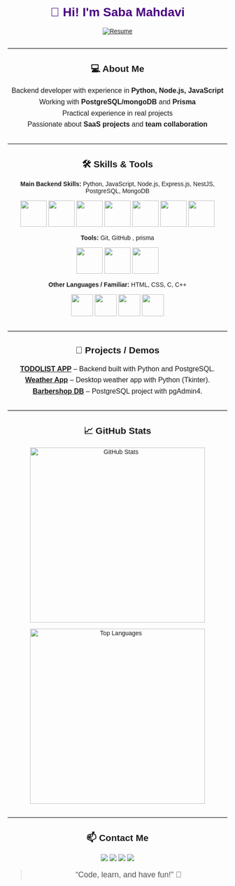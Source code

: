 <div align="center" style="font-family: Arial, sans-serif;">

<h1 style="color:#4b0082;">👋 Hi! I'm Saba Mahdavi</h1>

<a href="https://drive.google.com/file/d/1NcVLAtr2JkATqiYS2cSrRMl6ja44K5_A/view">
  <img src="https://img.shields.io/badge/Resume-PDF-red?style=for-the-badge&logo=adobe" alt="Resume"/>
</a>


<hr style="border:1px solid #e0e0e0; margin:30px 0;">

<h2>💻 About Me</h2>
<p style="max-width:700px; margin:auto; font-size:16px; line-height:1.6;">
Backend developer with experience in <b>Python, Node.js, JavaScript</b><br>
Working with <b>PostgreSQL/mongoDB</b> and <b>Prisma</b><br>
Practical experience in real projects<br>
Passionate about <b>SaaS projects</b> and <b>team collaboration</b>
</p>

<hr style="border:1px solid #e0e0e0; margin:30px 0;">

<h2>🛠️ Skills & Tools</h2>

<p align="center">
<b>Main Backend Skills:</b> Python, JavaScript, Node.js, Express.js, NestJS, PostgreSQL, MongoDB
</p>

<p align="center">
<img src="https://img.icons8.com/?size=100&id=l75OEUJkPAk4&format=png&color=000000" width="60"/>
<img src="https://img.icons8.com/?size=100&id=42769&format=png&color=000000" width="60"/>
<img src="https://img.icons8.com/?size=100&id=54087&format=png&color=000000" width="60"/>
<img src="https://img.icons8.com/?size=100&id=SDVmtZ6VBGXt&format=png&color=000000" width="60"/>
<img src="https://img.icons8.com/?size=100&id=9ESZMOeUioJS&format=png&color=000000" width="60"/>
<img src="https://img.icons8.com/?size=100&id=38561&format=png&color=000000" width="60"/>
<img src="https://img.icons8.com/?size=100&id=tBBf3P8HL0vR&format=png&color=000000" width="60"/>

</p>


<p align="center">
<b>Tools:</b> Git, GitHub , prisma
</p>

<p align="center">
<img src="https://img.icons8.com/?size=100&id=20906&format=png&color=000000" width="60"/>
<img src="https://img.icons8.com/?size=100&id=12599&format=png&color=000000" width="60"/>
<img src="https://img.icons8.com/?size=100&id=aqb9SdV9P8oC&format=png&color=000000" width="60"/>
</p>

<p align="center">
<b>Other Languages / Familiar:</b> HTML, CSS, C, C++
</p>

<p align="center">
<img src="https://img.icons8.com/?size=100&id=v8RpPQUwv0N8&format=png&color=000000" width="50"/>
<img src="https://img.icons8.com/?size=100&id=21278&format=png&color=000000" width="50"/>
<img src="https://img.icons8.com/?size=100&id=40670&format=png&color=000000" width="50"/>
<img src="https://img.icons8.com/?size=100&id=40669&format=png&color=000000" width="50"/>
</p>



<hr style="border:1px solid #e0e0e0; margin:30px 0;">

<h2>📂 Projects / Demos</h2>
<p style="max-width:700px; margin:auto; font-size:16px; line-height:1.6; text-align:center;">
<b><a href="https://github.com/Sabamahdavi84/TODOLIST">TODOLIST APP</a></b> – Backend built with Python and PostgreSQL.<br>
<b><a href="https://github.com/Sabamahdavi84/weather-app">Weather App</a></b> – Desktop weather app with Python (Tkinter).<br>
<b><a href="https://github.com/Sabamahdavi84/barbershop-database">Barbershop DB</a></b> – PostgreSQL project with pgAdmin4.
</p>



<hr style="border:1px solid #e0e0e0; margin:30px 0;">

<h2>📈 GitHub Stats </h2>
<p align="center">
  <img src="https://github-readme-stats.vercel.app/api?username=Sabamahdavi84&show_icons=true&theme=radical" alt="GitHub Stats" width="400"/>
</p>

<p align="center">
  <img src="https://github-readme-stats.vercel.app/api/top-langs/?username=Sabamahdavi84&layout=compact&theme=radical" alt="Top Languages" width="400"/>
</p>


<hr style="border:1px solid #e0e0e0; margin:30px 0;">

<h2>📫 Contact Me</h2>
<p>
<a href="mailto:sabamahdavi8400@gmail.com"><img src="https://img.shields.io/badge/Email-sabamahdavi8400@gmail.com-red?style=for-the-badge&logo=gmail" /></a>
<a href="https://github.com/Sabamahdavi84"><img src="https://img.shields.io/badge/GitHub-Sabamahdavi84-black?style=for-the-badge&logo=github" /></a>
<a href="https://www.linkedin.com/in/saba-mahdavi84/"><img src="https://img.shields.io/badge/LinkedIn-sabamahdavi84-blue?style=for-the-badge&logo=linkedin" /></a>
<a href="https://t.me/sbamahdavi"><img src="https://img.shields.io/badge/Telegram-@sbamahdavi-blue?style=for-the-badge&logo=telegram" /></a>
</p>

<blockquote style="font-size:18px; color:#555;">“Code, learn, and have fun!” 🚀</blockquote>

</div>

